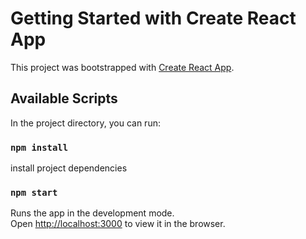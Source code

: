 # Getting Started with Create React App

This project was bootstrapped with [Create React App](https://github.com/facebook/create-react-app).

## Available Scripts

In the project directory, you can run:

### `npm install`
 
 install project dependencies

### `npm start`

Runs the app in the development mode.\
Open [http://localhost:3000](http://localhost:3000) to view it in the browser.
